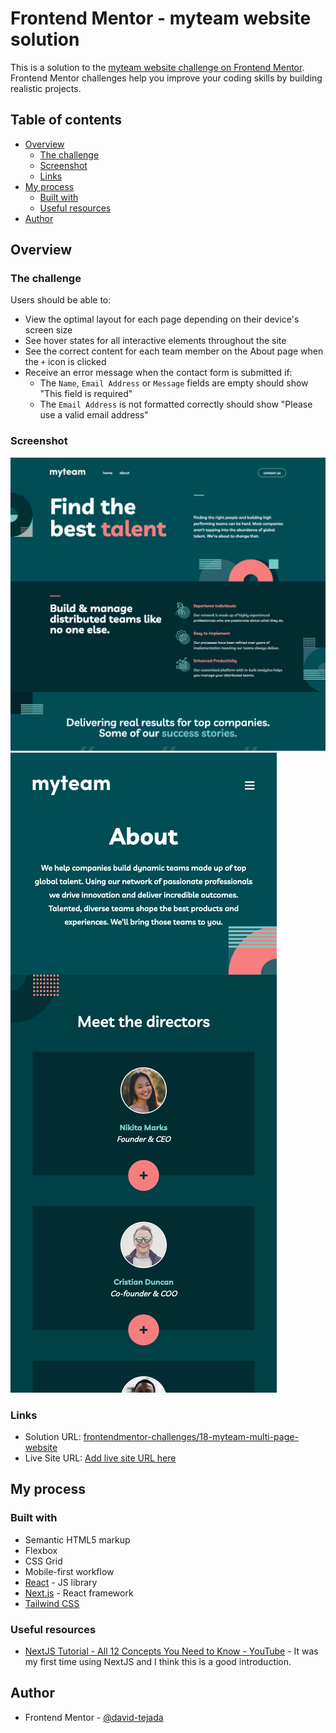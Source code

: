 # Frontend Mentor - myteam website solution

This is a solution to the [myteam website challenge on Frontend Mentor](https://www.frontendmentor.io/challenges/myteam-multipage-website-mxlEauvW). Frontend Mentor challenges help you improve your coding skills by building realistic projects.

## Table of contents

- [Overview](#overview)
  - [The challenge](#the-challenge)
  - [Screenshot](#screenshot)
  - [Links](#links)
- [My process](#my-process)
  - [Built with](#built-with)
  - [Useful resources](#useful-resources)
- [Author](#author)

## Overview

### The challenge

Users should be able to:

- View the optimal layout for each page depending on their device's screen size
- See hover states for all interactive elements throughout the site
- See the correct content for each team member on the About page when the `+` icon is clicked
- Receive an error message when the contact form is submitted if:
  - The `Name`, `Email Address` or `Message` fields are empty should show "This field is required"
  - The `Email Address` is not formatted correctly should show "Please use a valid email address"

### Screenshot

![Desktop](./screenshots/home-desktop.png)
![Mobile](./screenshots/about-mobile.png)

### Links

- Solution URL: [frontendmentor-challenges/18-myteam-multi-page-website](https://github.com/david-tejada/frontendmentor-challenges/tree/main/18-myteam-multi-page-website)
- Live Site URL: [Add live site URL here](https://your-live-site-url.com)

## My process

### Built with

- Semantic HTML5 markup
- Flexbox
- CSS Grid
- Mobile-first workflow
- [React](https://reactjs.org/) - JS library
- [Next.js](https://nextjs.org/) - React framework
- [Tailwind CSS](https://tailwindcss.com/)

### Useful resources

- [NextJS Tutorial - All 12 Concepts You Need to Know - YouTube](https://www.youtube.com/watch?v=vwSlYG7hFk0) - It was my first time using NextJS and I think this is a good introduction.

## Author

- Frontend Mentor - [@david-tejada](https://www.frontendmentor.io/profile/david-tejada)
